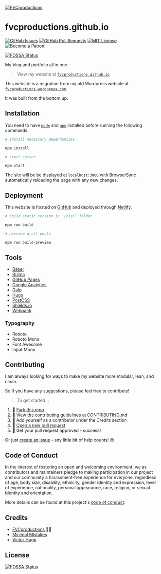 [![FVCproductions](https://avatars1.githubusercontent.com/u/4284691?v=3&s=200)](http://fvcproductions.com)

# fvcproductions.github.io

[![GitHub Issues](https://img.shields.io/github/issues/fvcproductions/fvcproductions.github.io.svg?style=flat-square)](https://github.com/fvcproductions/fvcproductions.github.io/issues) [![GitHub Pull Requests](https://img.shields.io/github/issues-pr/fvcproductions/fvcproductions.github.io.svg?style=flat-square)](https://github.com/fvcproductions/fvcproductions.github.io/pulls) [![MIT License](https://img.shields.io/github/license/fvcproductions/fvcproductions.github.io.svg?style=flat-square)](http://badges.mit-license.org) [![Become a Patron!](https://img.shields.io/badge/Patreon-Become%20a%20Patron!-orange.svg?style=flat-square)](https://www.patreon.com/fvcproductions)

[![FOSSA Status](https://app.fossa.io/api/projects/git%2Bgithub.com%2Ffvcproductions%2Ffvcproductions.github.io.svg?type=small)](https://app.fossa.io/projects/git%2Bgithub.com%2Ffvcproductions%2Ffvcproductions.github.io?ref=badge_small)

My blog and portfolio all in one.

> View my website at [`fvcproductions.github.io`](https://fvcproductions.github.io).

This website is a migration from my old Wordpress website at [`fvcproductions.wordpress.com`](https://fvcproductions.wordpress.com).

It was built from the bottom up.

## Installation

You need to have [`node`](https://nodejs.org/en/download/) and [`npm`](https://www.npmjs.com/get-npm) installed before running the following commands.

```bash
# install necessary dependencies

npm install

# start server

npm start
```

The site will be be displayed at `localhost:3000` with BrowserSync automatically reloading the page with any new changes.

## Deployment

This website is hosted on [GitHub](https://pages.github.com) and deployed through [Netlify](https://www.netlify.com/).

```bash
# build static version in `/dist` folder

npm run build

# preview draft posts

npm run build-preview
```

## Tools

- [Babel](https://babeljs.io/)
- [Bulma](https://bulam.io)
- [GitHub Pages](https://pages.github.com)
- [Google Analytics](https://analytics.google.com)
- [Gulp](https://gulpjs.com/)
- [Hugo](https://gohugo.io/)
- [PostCSS](http://postcss.org/)
- [Shields.io](http://shields.io/)
- [Webpack](https://webpack.js.org/)

### Typography

- Roboto
- Roboto Mono
- Font Awesome
- Input Mono

## Contributing

I am always looking for ways to make my website more modular, lean, and clean.

So if you have any suggestions, please feel free to contribute!

> To get started...

1. 🍴 [Fork this repo](https://github.com/fvcproductions/fvcproductions.github.io#fork-destination-box)
2. 🔨 View the contributing guidelines at [CONTRIBUTING.md](.github/CONTRIBUTING.md)
3. 👥 Add yourself as a contributor under the Credits section
4. 🔧 [Open a new pull request](https://github.com/fvcproductions/fvcproductions.github.io/compare)
5. 🎉 Get your pull request approved - success!

Or just [create an issue](https://github.com/fvcproductions/fvcproductions.github.io/issues) - any little bit of help counts! 😊

## Code of Conduct

In the interest of fostering an open and welcoming environment, we as contributors and maintainers pledge to making participation in our project and our community a harassment-free experience for everyone, regardless of age, body size, disability, ethnicity, gender identity and expression, level of experience, nationality, personal appearance, race, religion, or sexual identity and orientation.

More details can be found at this project's [code of conduct](CODE_OF_CONDUCT.md).

## Credits

- [FVCproductions](https://github.com/fvcproductions) 🍓🍫
- [Minimal Mistakes](https://mmistakes.github.io/minimal-mistakes)
- [Victor Hugo](https://github.com/netlify/victor-hugo)

## License

[![FOSSA Status](https://app.fossa.io/api/projects/git%2Bhttps%3A%2F%2Fgithub.com%2Ffvcproductions%2Ffvcproductions.github.io.svg?type=large)](https://app.fossa.io/projects/git%2Bhttps%3A%2F%2Fgithub.com%2Ffvcproductions%2Ffvcproductions.github.io?ref=badge_large)
